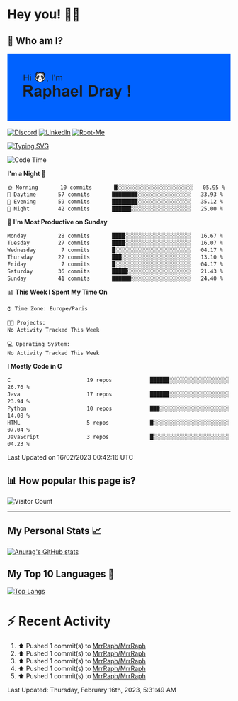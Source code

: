 # **Hey you! 👋🏼**

## **🔎 Who am I?**

<img src="https://github.com/MrrRaph/MrrRaph/blob/master/header.png?raw=true">

[![Discord](https://img.shields.io/badge/Discord-7289DA?style=for-the-badge&logo=discord&logoColor=white
)](https://discordapp.com/users/MrRaph#4214/)
[![LinkedIn](https://img.shields.io/badge/LinkedIn-0077B5?style=for-the-badge&logo=linkedin&logoColor=white)](https://www.linkedin.com/in/raphaeldray/)
[![Root-Me](https://img.shields.io/badge/dynamic/json?color=yellowgreen&label=Root-me%20Score&query=score&style=for-the-badge&url=https://raw.githubusercontent.com/MrrRaph/MrrRaph/master/root-me-stats.json&logoColor=white)](https://www.root-me.org/PandHacker)


[![Typing SVG](https://readme-typing-svg.herokuapp.com?font=glory&size=23&multiline=true&height=65&lines=CyberSecurity+Engineer+%F0%9F%92%BB;Freelance+Fullstack+Developer)](https://git.io/typing-svg)

<!--START_SECTION:waka-->
![Code Time](http://img.shields.io/badge/Code%20Time-0%20secs-blue)

**I'm a Night 🦉** 

```text
🌞 Morning       10 commits       █░░░░░░░░░░░░░░░░░░░░░░░░   05.95 % 
🌆 Daytime       57 commits       ████████░░░░░░░░░░░░░░░░░   33.93 % 
🌃 Evening       59 commits       ████████░░░░░░░░░░░░░░░░░   35.12 % 
🌙 Night         42 commits       ██████░░░░░░░░░░░░░░░░░░░   25.00 % 

```
📅 **I'm Most Productive on Sunday** 

```text
Monday          28 commits       ████░░░░░░░░░░░░░░░░░░░░░   16.67 % 
Tuesday         27 commits       ████░░░░░░░░░░░░░░░░░░░░░   16.07 % 
Wednesday        7 commits       █░░░░░░░░░░░░░░░░░░░░░░░░   04.17 % 
Thursday        22 commits       ███░░░░░░░░░░░░░░░░░░░░░░   13.10 % 
Friday           7 commits       █░░░░░░░░░░░░░░░░░░░░░░░░   04.17 % 
Saturday        36 commits       █████░░░░░░░░░░░░░░░░░░░░   21.43 % 
Sunday          41 commits       ██████░░░░░░░░░░░░░░░░░░░   24.40 % 

```


📊 **This Week I Spent My Time On** 

```text
⌚︎ Time Zone: Europe/Paris

🐱‍💻 Projects: 
No Activity Tracked This Week

💻 Operating System: 
No Activity Tracked This Week

```

**I Mostly Code in C** 

```text
C                        19 repos            ██████░░░░░░░░░░░░░░░░░░░   26.76 % 
Java                     17 repos            ██████░░░░░░░░░░░░░░░░░░░   23.94 % 
Python                   10 repos            ███░░░░░░░░░░░░░░░░░░░░░░   14.08 % 
HTML                     5 repos             █░░░░░░░░░░░░░░░░░░░░░░░░   07.04 % 
JavaScript               3 repos             █░░░░░░░░░░░░░░░░░░░░░░░░   04.23 % 

```



 Last Updated on 16/02/2023 00:42:16 UTC
<!--END_SECTION:waka-->

## **📊 How popular this page is?**

![Visitor Count](https://profile-counter.glitch.me/MrrRaph/count.svg)

---

## **My Personal Stats 📈**

[![Anurag's GitHub stats](https://github-readme-stats.vercel.app/api?username=mrrraph&count_private=true&show_icons=true&title_color=fff&text_color=fff&bg_color=30,36d1dc,904e95)](https://github.com/anuraghazra/github-readme-stats)

## **My Top 10 Languages 📣**

[![Top Langs](https://github-readme-stats.vercel.app/api/top-langs/?username=mrrraph&langs_count=10&layout=compact&hide=html,css&hide_title=true)](https://github.com/anuraghazra/github-readme-stats)


# **⚡ Recent Activity**

<!--RECENT_ACTIVITY:start-->
1. ⬆️ Pushed 1 commit(s) to [MrrRaph/MrrRaph](https://github.com/MrrRaph/MrrRaph)<br>
2. ⬆️ Pushed 1 commit(s) to [MrrRaph/MrrRaph](https://github.com/MrrRaph/MrrRaph)<br>
3. ⬆️ Pushed 1 commit(s) to [MrrRaph/MrrRaph](https://github.com/MrrRaph/MrrRaph)<br>
4. ⬆️ Pushed 1 commit(s) to [MrrRaph/MrrRaph](https://github.com/MrrRaph/MrrRaph)<br>
5. ⬆️ Pushed 1 commit(s) to [MrrRaph/MrrRaph](https://github.com/MrrRaph/MrrRaph)<br>
<!--RECENT_ACTIVITY:end-->
<!--RECENT_ACTIVITY:last_update-->
Last Updated: Thursday, February 16th, 2023, 5:31:49 AM
<!--RECENT_ACTIVITY:last_update_end-->
